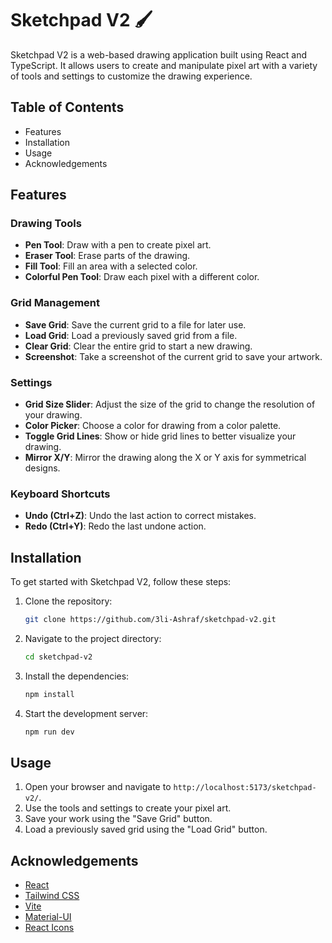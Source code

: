 # Sketchpad V2 🖌️

Sketchpad V2 is a web-based drawing application built using React and TypeScript. It allows users to create and manipulate pixel art with a variety of tools and settings to customize the drawing experience.

## Table of Contents

- Features
- Installation
- Usage
- Acknowledgements

## Features

### Drawing Tools
- **Pen Tool**: Draw with a pen to create pixel art.
- **Eraser Tool**: Erase parts of the drawing.
- **Fill Tool**: Fill an area with a selected color.
- **Colorful Pen Tool**: Draw each pixel with a different color.

### Grid Management
- **Save Grid**: Save the current grid to a file for later use.
- **Load Grid**: Load a previously saved grid from a file.
- **Clear Grid**: Clear the entire grid to start a new drawing.
- **Screenshot**: Take a screenshot of the current grid to save your artwork.

### Settings
- **Grid Size Slider**: Adjust the size of the grid to change the resolution of your drawing.
- **Color Picker**: Choose a color for drawing from a color palette.
- **Toggle Grid Lines**: Show or hide grid lines to better visualize your drawing.
- **Mirror X/Y**: Mirror the drawing along the X or Y axis for symmetrical designs.

### Keyboard Shortcuts
- **Undo (Ctrl+Z)**: Undo the last action to correct mistakes.
- **Redo (Ctrl+Y)**: Redo the last undone action.

## Installation

To get started with Sketchpad V2, follow these steps:

1. Clone the repository:
    ```sh
    git clone https://github.com/3li-Ashraf/sketchpad-v2.git
    ```
2. Navigate to the project directory:
    ```sh
    cd sketchpad-v2
    ```
3. Install the dependencies:
    ```sh
    npm install
    ```
4. Start the development server:
    ```sh
    npm run dev
    ```

## Usage

1. Open your browser and navigate to `http://localhost:5173/sketchpad-v2/`.
2. Use the tools and settings to create your pixel art.
3. Save your work using the "Save Grid" button.
4. Load a previously saved grid using the "Load Grid" button.

## Acknowledgements

- [React](https://reactjs.org/)
- [Tailwind CSS](https://tailwindcss.com/)
- [Vite](https://vitejs.dev/)
- [Material-UI](https://mui.com/)
- [React Icons](https://react-icons.github.io/react-icons/)